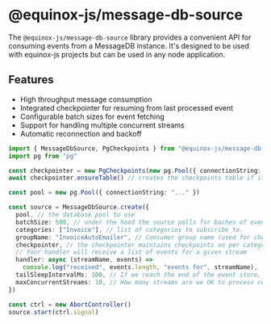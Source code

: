 # @equinox-js/message-db-source

The `@equinox-js/message-db-source` library provides a convenient API for consuming events from a MessageDB instance.
It's designed to be used with equinox-js projects but can be used in any node application.

## Features

- High throughput message consumption
- Integrated checkpointer for resuming from last processed event
- Configurable batch sizes for event fetching
- Support for handling multiple concurrent streams
- Automatic reconnection and backoff

```ts
import { MessageDbSource, PgCheckpoints } from "@equinox-js/message-db-source"
import pg from "pg"

const checkpointer = new PgCheckpoints(new pg.Pool({ connectionString: "..." }), "public")
await checkpointer.ensureTable() // creates the checkpoints table if it doesn't exist

const pool = new pg.Pool({ connectionString: "..." })

const source = MessageDbSource.create({
  pool, // the database pool to use
  batchSize: 500, // under the hood the source polls for baches of events, this controls the batch size
  categories: ["Invoice"], // list of categories to subscribe to.
  groupName: "InvoiceAutoEmailer", // Consumer group name (used for checkpointing and tracing)
  checkpointer, // the checkpointer maintains checkpoints on per category per group basis
  // Your handler will receive a list of events for a given stream
  handler: async (streamName, events) =>
    console.log("received", events.length, "events for", streamName),
  tailSleepIntervalMs: 100, // If we reach the end of the event store, how long should we wait before requesting a new batch?
  maxConcurrentStreams: 10, // How many streams are we OK to process concurrently?
})

const ctrl = new AbortController()
source.start(ctrl.signal)
```
